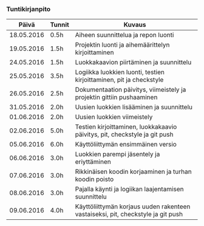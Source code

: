 ### Tuntikirjanpito
Päivä | Tunnit | Kuvaus
--------------- | ----- | ------
18.05.2016 | 0.5h | Aiheen suunnittelua ja repon luonti
19.05.2016 | 1.5h | Projektin luonti ja aihemäärittelyn kirjoittaminen
24.05.2016 | 1.5h | Luokkakaavion piirtäminen ja suunnittelu
25.05.2016 | 3.5h | Logiikka luokkien luonti, testien kirjoittaminen, pit ja checkstyle
26.05.2016 | 2.5h | Dokumentaation päivitys, viimeistely ja projektin gittiin pushaaminen
31.05.2016 | 2.0h | Uusien luokkien lisääminen ja suunnittelu
01.06.2016 | 2.0h | Uusien luokkien viimeistely
02.06.2016 | 5.0h | Testien kirjoittaminen, luokkakaavio päivitys, pit, checkstyle ja git push
05.06.2016 | 6.0h | Käyttöliittymän ensimmäinen versio
06.06.2016 | 3.0h | Luokkien parempi jäsentely ja eriyttäminen
07.06.2016 | 3.0h | Rikkinäisen koodin korjaaminen ja turhan koodin poisto
08.06.2016 | 3.0h | Pajalla käynti ja logiikan laajentamisen suunnittelu
09.06.2016 | 4.0h | Käyttöliittymän korjaus uuden rakenteen vastaiseksi, pit, checkstyle ja git push
